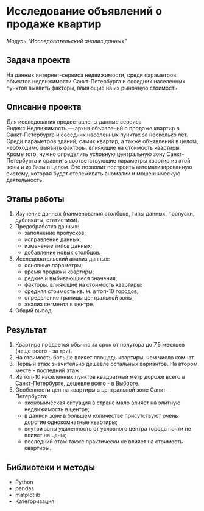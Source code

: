 # Исследование объявлений о продаже квартир

_Модуль "Исследовательский анализ данных"_


## Задача проекта

На данных интернет-сервиса недвижимости, среди параметров объектов недвижимости Санкт-Петербурга и соседних населенных пунктов выявить факторы, влияющие на их рыночную стоимость.


## Описание проекта

Для исследования предоставлены данные сервиса Яндекc.Недвижимость — архив объявлений о продаже квартир в Санкт-Петербурге и соседних населенных пунктах за несколько лет. 
Среди параметров зданий, самих квартир, а также объявлений в целом, необходимо выявить факторы, влияющие на стоимость квартиры. 
Кроме того, нужно определить условную центральную зону Санкт-Петербурга и сравнить соответствующие параметры квартир из этой зоны и из базы в целом. 
Это позволит построить автоматизированную систему, которая будет отслеживать аномалии и мошенническую деятельность.


## Этапы работы

1.  Изучение данных (наименования столбцов, типы данных, пропуски, дубликаты, статистики).
2.  Предобработка данных:
    - заполнение пропусков;
    - исправление данных;
    - изменение типов данных;
    - добавление новых столбцов.
3.  Исследовательский анализ данных:
    - основные параметры;
    - время продажи квартиры;
    - редкие и выбивающиеся значения;
    - факторы, влияющие на стоимость квартиры;
    - средняя стоимость кв. м. в топ-10 городов;
    - определение границы центральной зоны;
    - анализ сегмента в центре.
4.  Общий вывод.


## Результат


1. Квартира продается обычно за срок от полутора до 7,5 месяцев (чаще всего - за три).
2. На стоимость больше влияет площадь квартиры, чем число комнат.
3. Первый этаж значительно дешевле остальных вариантов. На втором месте - последний этаж.
4. Из топ-10 населенных пунктов квадратный метр дороже всего в Санкт-Петербурге, дешевле всего - в Выборге.
5. Особенности цен на квартиры в центральной зоне Санкт-Петербурга:
    - экономическая ситуация в стране мало влияет на элитную недвижимость в центре;
    - в данной зоне в большем количестве присутствуют очень дорогие однокомнатные квартиры;
    - внутри зоны удаленность от условного центра города почти не влияет на цены;
    - последний этаж также практически не влияет на стоимость квартиры.


## Библиотеки и методы

- Python
- pandas
- matplotlib
- Категоризация
